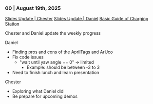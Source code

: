 
### 00 | August 19th, 2025

[Slides Update | Chester](https://docs.google.com/presentation/d/1n3DgiKIKV5y4x9uMItyzSsNuUrn8FCwhN3rX25g00R8/edit?usp=sharing)
[Slides Update | Daniel](https://docs.google.com/presentation/d/1d3cgST5EwphjSzTSyF6lZF3kuS7YgUpnfuBn_1i7MTM/edit?usp=share_link)
[Basic Guide of Charging Station]()

Chester and Daniel update the weekly progress

Daniel
- Finding pros and cons of the AprilTags and ArUco
- Fix code issues
	- "wait until yaw angle == 0" -> limited
		- Example: should be between -3 to 3
- Need to finish lunch and learn presentation

Chester
- Exploring what Daniel did
- Be prepare for upcoming demos